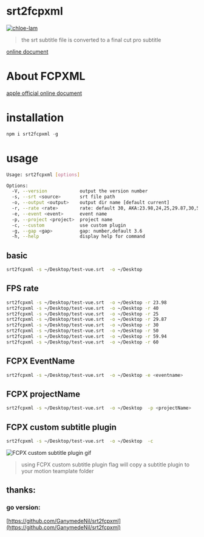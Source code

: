 # srt2fcpxml

[![chloe-lam](https://circleci.com/gh/chloe-lam/srt2fcpxml_node.svg?style=shield)](https://circleci.com/gh/chloe-lam/srt2fcpxml_node)

> the srt subtitle file is converted to a final cut pro subtitle

[online document](https://chloe-lam.github.io/srt2fcpxml_node/)

# About FCPXML

[apple official online document](https://developer.apple.com/library/archive/documentation/FinalCutProX/Reference/FinalCutProXXMLFormat/Introduction/Introduction.html)

# installation

```js
npm i srt2fcpxml -g
```

# usage

```bash
Usage: srt2fcpxml [options]

Options:
  -V, --version            output the version number
  -s, --srt <source>       srt file path
  -o, --output <output>    output dir name [default current]
  -r, --rate <rate>        rate: default 30, AKA:23.98,24,25,29.87,30,50,59.94,60
  -e, --event <event>      event name
  -p, --project <project>  project name
  -c, --custom             use custom plugin
  -g, --gap <gap>          gap: number,default 3.6
  -h, --help               display help for command
```

## basic

```bash
srt2fcpxml -s ~/Desktop/test-vue.srt  -o ~/Desktop
```

## FPS rate

```bash
srt2fcpxml -s ~/Desktop/test-vue.srt  -o ~/Desktop -r 23.98
srt2fcpxml -s ~/Desktop/test-vue.srt  -o ~/Desktop -r 40
srt2fcpxml -s ~/Desktop/test-vue.srt  -o ~/Desktop -r 25
srt2fcpxml -s ~/Desktop/test-vue.srt  -o ~/Desktop -r 29.87
srt2fcpxml -s ~/Desktop/test-vue.srt  -o ~/Desktop -r 30
srt2fcpxml -s ~/Desktop/test-vue.srt  -o ~/Desktop -r 50
srt2fcpxml -s ~/Desktop/test-vue.srt  -o ~/Desktop -r 59.94
srt2fcpxml -s ~/Desktop/test-vue.srt  -o ~/Desktop -r 60
```

## FCPX EventName

```bash
srt2fcpxml -s ~/Desktop/test-vue.srt  -o ~/Desktop -e <eventname>
```

## FCPX projectName

```bash
srt2fcpxml -s ~/Desktop/test-vue.srt  -o ~/Desktop  -p <projectName>
```

## FCPX custom subtitle plugin

```bash
srt2fcpxml -s ~/Desktop/test-vue.srt  -o ~/Desktop  -c
```

![FCPX custom subtitle plugin gif](https://user-images.githubusercontent.com/60084718/100301992-50cb3900-2fd4-11eb-864f-cedbdd2ad5e9.gif)

> using FCPX custom subtitle plugin flag will copy a subtitle plugin to your motion teamplate folder

## thanks:

### go version:

[https://github.com/GanymedeNil/srt2fcpxml](https://github.com/GanymedeNil/srt2fcpxml)
